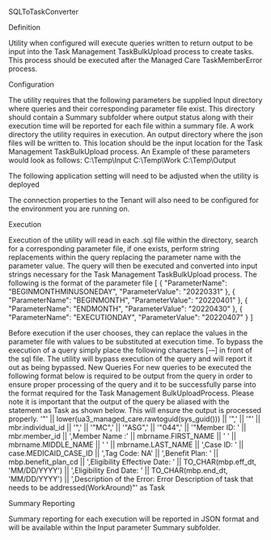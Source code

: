 ﻿SQLToTaskConverter

Definition

Utility when configured will execute queries written to return output to be input into the Task Management TaskBulkUpload process to create tasks.  This process should be executed after the Managed Care TaskMemberError process.

Configuration

The utility requires that the following parameters be supplied  Input directory where queries and their corresponding parameter file exist.  This directory should contain a Summary subfolder where output status along with their execution time will be reported for each file within a summary file.  A work directory the utility requires in execution.  An output directory where the json files will be written to.  This location should be the input location for the Task Management TaskBulkUpload process.
An Example of these parameters would look as follows:
C:\Temp\Input C:\Temp\Work C:\Temp\Output

The following application setting will need to be adjusted when the utility is deployed
<add key="CacheConnectionOptions" value="" />
<add key="TenantId" value=""/>
<add key="DefaultConnectionString" value="" />
<add key="DefaultConnectionProvider" value="Oracle.ManagedDataAccess.Client" />
 <add key="DefaultConnectionSchema" value="" />
 <add key="EnableStringDataTypeOverride" value="false"/>

The connection properties to the Tenant will also need to be configured for the environment you are running on.

Execution

Execution of the utility will read in each .sql file within the directory, search for a corresponding parameter file, if one exists, perform string replacements within the query replacing the parameter name with the parameter value.  The query will then be executed and converted into input strings necessary for the Task Management TaskBulkUpload process.
The following is the format of the parameter file
[
  {
    "ParameterName": "BEGINMONTHMINUSONEDAY",
    "ParameterValue": "20220331"
  },
  {
    "ParameterName": "BEGINMONTH",
    "ParameterValue": "20220401"
  },
  {
    "ParameterName": "ENDMONTH",
    "ParameterValue": "20220430"
  },
  {
    "ParameterName": "EXECUTIONDAY",
    "ParameterValue": "20220407"
  }
]
 
Before execution if the user chooses, they can replace the values in the parameter file with values to be substituted at execution time.
To bypass the execution of a query simply place the following characters [-–] in front of the sql file.  The utility will bypass execution of the query and will report it out as being bypassed.
New Queries 
For new queries to be executed the following format below is required to be output from the query in order to ensure proper processing of the query and it to be successfully parse into the format required for the Task Management BulkUploadProcess. Please note it is important that the output of the query be aliased with the statement as Task as shown below.  This will ensure the output is processed properly.
'"' || lower(ua3_managed_care.rawtoguid(sys_guid())) || '",' ||
'"' || mbr.individual_id || '",' ||
'"MC",' ||
'"ASG",' ||
'"044",' ||
 '"Member ID: ' 
 ||  mbr.member_id
 ||  ',Member Name :' 
 ||  mbrname.FIRST_NAME
 ||  ' ' 
 ||  mbrname.MIDDLE_NAME
 ||   ' ' 
 ||  mbrname.LAST_NAME 
 ||  ',Case ID: ' 
 || case.MEDICAID_CASE_ID
 || ',Tag Code: NA' 
 || ',Benefit Plan: ' 
 || mbp.benefit_plan_cd
 || ',Eligibility Effective Date: ' 
|| TO_CHAR(mbp.eff_dt, 'MM/DD/YYYY')
|| ',Eligibility End Date: ' 
|| TO_CHAR(mbp.end_dt, 'MM/DD/YYYY')
|| ',Description of the Error: Error Description of task that needs to be addressed(WorkAround)"'
 as Task

Summary Reporting

Summary reporting for each execution will be reported in JSON format and will be available within the Input parameter Summary subfolder.
